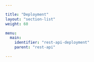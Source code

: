 ```yaml
---

title: "Deployment"
layout: "section-list"
weight: 60

menu:
  main:
    identifier: "rest-api-deployment"
    parent: "rest-api"

---
```

